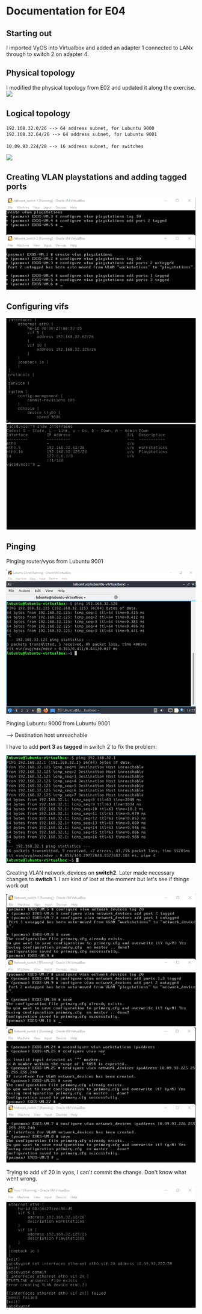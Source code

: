 # Documentation for E04

## Starting out
I imported VyOS into Virtualbox and added an adapter 1 connected to LANx through to switch 2 on adapter 4. 

## Physical topology
I modified the physical topology from E02 and updated it along the exercise.
![](/documentation/E04/phy_topology.png)


## Logical topology
```
192.168.32.0/26 --> 64 address subnet, for Lubuntu 9000
192.168.32.64/26 --> 64 address subnet, for Lubuntu 9001

10.09.93.224/28 --> 16 address subnet, for switches
```
![](/documentation/E04/log_topology.png)


## Creating VLAN playstations and adding tagged ports
![](/documentation/E04/playstationsconf.png)


## Configuring vifs
![](/documentation/E04/vifs.png)
![](/documentation/E04/vifs1.png)


## Pinging
Pinging router/vyos from Lubuntu 9001


![](/documentation/E04/ping_lubuntu2.png)


Pinging Lubuntu 9000 from Lubuntu 9001


--> Destination host unreachable


I have to add **port 3** as **tagged** in switch 2 to fix the problem:


![](/documentation/E04/fix0.png)


Creating VLAN network_devices on **switch2**. Later made necessary changes to **switch 1**. I am kind of lost at the moment but let's see if things work out


![](/documentation/E04/switchconfs0.png)
![](/documentation/E04/switchconfs.png)


Trying to add vif 20 in vyos, I can't commit the change. Don't know what went wrong.


![](/documentation/E04/vyosfail.png)